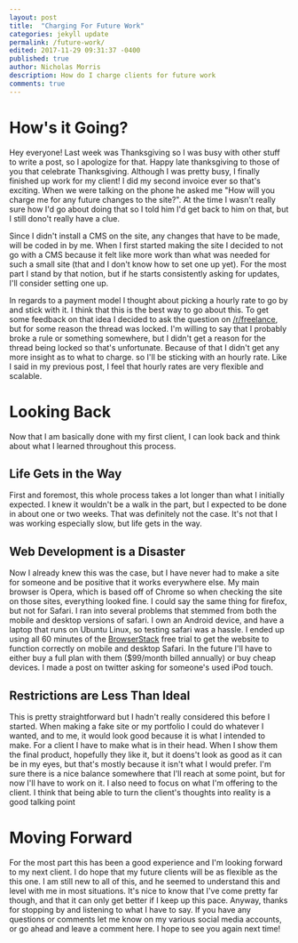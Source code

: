 ```yaml
---
layout: post
title:  "Charging For Future Work"
categories: jekyll update
permalink: /future-work/
edited: 2017-11-29 09:31:37 -0400
published: true
author: Nicholas Morris
description: How do I charge clients for future work
comments: true
---
```


# How's it Going?

Hey everyone! Last week was Thanksgiving so I was busy with other stuff to write a post, so I apologize for that. Happy late thanksgiving to those of you that celebrate Thanksgiving. Although I was pretty busy, I finally finished up work for my client! I did my second invoice ever so that's exciting. When we were talking on the phone he asked me "How will you charge me for any future changes to the site?". At the time I wasn't really sure how I'd go about doing that so I told him I'd get back to him on that, but I still dono't really have a clue.

Since I didn't install a CMS on the site, any changes that have to be made, will be coded in by me. When I first started making the site I decided to not go with a CMS because it felt like more work than what was needed for such a small site (that and I don't know how to set one up yet). For the most part I stand by that notion, but if he starts consistently asking for updates, I'll consider setting one up.

In regards to a payment model I thought about picking a hourly rate to go by and stick with it. I think that this is the best way to go about this. To get some feedback on that idea I decided to ask the question on [/r/freelance](https://reddit.com/r/freelance), but for some reason the thread was locked. I'm willing to say that I probably broke a rule or something somewhere, but I didn't get a reason for the thread being locked so that's unfortunate. Because of that I didn't get any more insight as to what to charge. so I'll be sticking with an hourly rate. Like I said in my previous post, I feel that hourly rates are very flexible and scalable.

# Looking Back

Now that I am basically done with my first client, I can look back and think about what I learned throughout this process.

## Life Gets in the Way

First and foremost, this whole process takes a lot longer than what I initially expected. I knew it wouldn't be a walk in the part, but I expected to be done in about one or two weeks. That was definitely not the case. It's not that I was working especially slow, but life gets in the way. 

## Web Development is a Disaster

Now I already knew this was the case, but I have never had to make a site for someone and be positive that it works everywhere else. My main browser is Opera, which is based off of Chrome so when checking the site on those sites, everything looked fine. I could say the same thing for firefox, but not for Safari. I ran into several problems that stemmed from both the mobile and desktop versions of safari. I own an Android device, and have a laptop that runs on Ubuntu Linux, so testing safari was a hassle. I ended up using all 60 minutes of the [BrowserStack](https://www.browserstack.com) free trial to get the website to function correctly on mobile and desktop Safari. In the future I'll have to either buy a full plan with them ($99/month billed annually) or buy cheap devices. I made a post on twitter asking for someone's used iPod touch.

## Restrictions are Less Than Ideal

This is pretty straightforward but I hadn't really considered this before I started. When making a fake site or my portfolio I could do whatever I wanted, and to me, it would look good because it is what I intended to make. For a client I have to make what is in their head. When I show them the final product, hopefully they like it, but it doens't look as good as it can be in my eyes, but that's mostly because it isn't what I would prefer. I'm sure there is a nice balance somewhere that I'll reach at some point, but for now I'll have to work on it. I also need to focus on what I'm offering to the client. I think that being able to turn the client's thoughts into reality is a good talking point


# Moving Forward

For the most part this has been a good experience and I'm looking forward to my next client. I do hope that my future clients will be as flexible as the this one. I am still new to all of this, and he seemed to understand this and level with me in most situations. It's nice to know that I've come pretty far though, and that it can only get better if I keep up this pace. Anyway, thanks for stopping by and listening to what I have to say. If you have any questions or comments let me know on my various social media accounts, or go ahead and leave a comment here. I hope to see you again next time!
